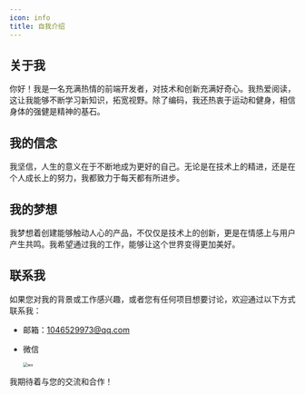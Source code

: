 ```yaml
---
icon: info
title: 自我介绍
---
```


## 关于我

你好！我是一名充满热情的前端开发者，对技术和创新充满好奇心。我热爱阅读，这让我能够不断学习新知识，拓宽视野。除了编码，我还热衷于运动和健身，相信身体的强健是精神的基石。

## 我的信念

我坚信，人生的意义在于不断地成为更好的自己。无论是在技术上的精进，还是在个人成长上的努力，我都致力于每天都有所进步。


## 我的梦想

我梦想着创建能够触动人心的产品，不仅仅是技术上的创新，更是在情感上与用户产生共鸣。我希望通过我的工作，能够让这个世界变得更加美好。

## 联系我

如果您对我的背景或工作感兴趣，或者您有任何项目想要讨论，欢迎通过以下方式联系我：

- 邮箱：1046529973@qq.com

- 微信

  <img src="https://img2.imgtp.com/2024/04/14/KdA3XWIL.png" alt="wx" style="zoom:50%;" />

我期待着与您的交流和合作！